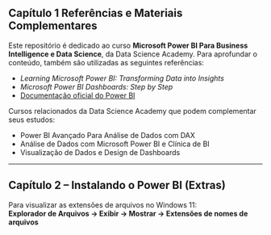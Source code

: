 ## Capítulo 1 Referências e Materiais Complementares

Este repositório é dedicado ao curso **Microsoft Power BI Para Business Intelligence e Data Science**, da Data Science Academy. Para aprofundar o conteúdo, também são utilizadas as seguintes referências:

- *Learning Microsoft Power BI: Transforming Data into Insights*  
- *Microsoft Power BI Dashboards: Step by Step*  
- [Documentação oficial do Power BI](https://learn.microsoft.com/pt-br/power-bi)

Cursos relacionados da Data Science Academy que podem complementar seus estudos:

- Power BI Avançado Para Análise de Dados com DAX  
- Análise de Dados com Microsoft Power BI e Clínica de BI  
- Visualização de Dados e Design de Dashboards

---

## Capítulo 2 – Instalando o Power BI (Extras)

Para visualizar as extensões de arquivos no Windows 11:  
**Explorador de Arquivos → Exibir → Mostrar → Extensões de nomes de arquivos**
